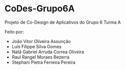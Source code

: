 # CoDes-Grupo6A
Projeto de Co-Design de Aplicativos do Grupo 6 Turma A

Feito por:
- João Vitor Oliveira Assunção
- Luis Filippe Silva Gomes
- Natã Gabriel Arruda Correa Oliveira
- Raul Rangel Moraes Bezerra
- Stephani Pietra Ferreira Pereira